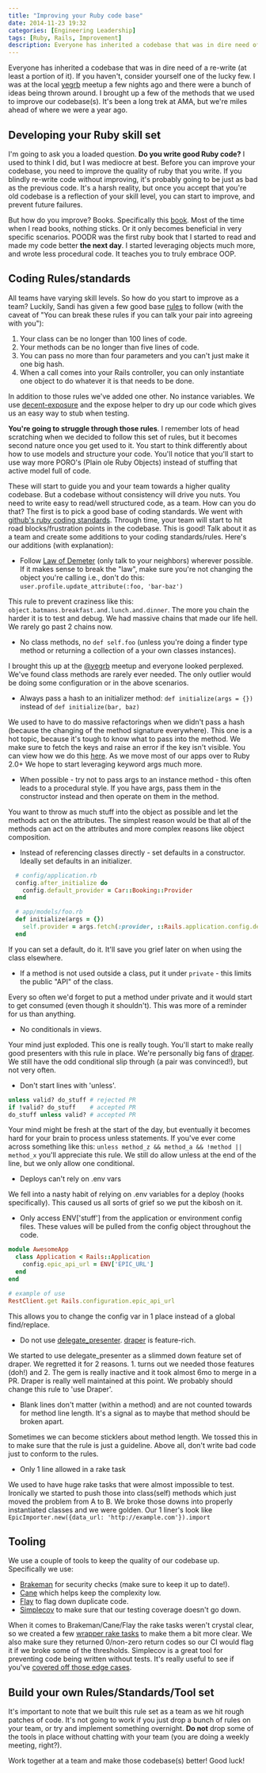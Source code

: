 ```yaml
---
title: "Improving your Ruby code base"
date: 2014-11-23 19:32
categories: [Engineering Leadership]
tags: [Ruby, Rails, Improvement]
description: Everyone has inherited a codebase that was in dire need of a re-write (at least a portion of it). If you haven't, consider yourself one of the lucky few.
---
```


Everyone has inherited a codebase that was in dire need of a re-write (at least a portion of it). If you haven't, consider yourself one of the lucky
few. I was at the local [yegrb](https://www.yegrb.com) meetup a few nights ago and there were a bunch of ideas being thrown around. I brought
up a few of the methods that we used to improve our codebase(s). It's been a long trek at AMA, but we're miles ahead of where we
were a year ago.

Developing your Ruby skill set
---------------------

I'm going to ask you a loaded question. **Do you write good Ruby code?** I used to think I did, but I was mediocre at best.
 Before you can improve your codebase, you need to improve the quality of ruby that you write. If you blindly re-write code without improving, it's
 probably going to be just as bad as the previous code. It's a harsh reality, but once you accept that you're old codebase
 is a reflection of your skill level, you can start to improve, and prevent future failures.

But how do you improve? Books. Specifically this [book](http://www.amazon.com/gp/product/0321721330/ref=as_li_tl?ie=UTF8&camp=1789&creative=9325&creativeASIN=0321721330&linkCode=as2&tag=sandimetzcom-20&linkId=MEEIA2TTJVD6F5DO).
 Most of the time when I read books, nothing sticks. Or it only becomes beneficial in very specific scenarios. POODR was the first ruby book that I started to read and made my code better **the next day**.
 I started leveraging objects much more, and wrote less procedural code. It teaches you to truly embrace OOP.

Coding Rules/standards
---------------------

All teams have varying skill levels. So how do you start to improve as a team? Luckily, Sandi has given a few good base
 [rules](https://gist.github.com/simeonwillbanks/4567703) to follow (with the caveat of "You can break these rules if you can talk your pair into agreeing with you"):

1. Your class can be no longer than 100 lines of code.
2. Your methods can be no longer than five lines of code.
3. You can pass no more than four parameters and you can't just make it one big hash.
4. When a call comes into your Rails controller, you can only instantiate one object to do whatever it is that needs to be done.

In addition to those rules we've added one other.
No instance variables. We use [decent-exposure](https://github.com/hashrocket/decent_exposure) and the expose helper to dry up our code which gives us
 an easy way to stub when testing.

**You're going to struggle through those rules**. I remember lots of head scratching when we decided to follow this set of rules, but it becomes second nature
 once you get used to it. You start to think differently about how to use models and structure your code. You'll notice that you'll start to use way more
 PORO's (Plain ole Ruby Objects) instead of stuffing that active model full of code.

These will start to guide you and your team towards a higher quality codebase. But a codebase without consistency will drive you nuts.
 You need to write easy to read/well structured code, as a team. How can you do that? The first is to pick a good base
 of coding standards. We went with [github's ruby coding standards](https://github.com/styleguide/ruby). Through time, your team will
 start to hit road blocks/frustration points in the codebase. This is good! Talk about it as a team and create some additions to your
 coding standards/rules. Here's our additions (with explanation):

- Follow [Law of Demeter](http://c2.com/cgi/wiki?LawOfDemeter) (only talk to your neighbors) wherever possible.
If it makes sense to break the "law", make sure you're not changing the object you're calling i.e.,
don't do this: `user.profile.update_attribute(:foo, 'bar-baz')`

This rule to prevent craziness like this: ```object.batmans.breakfast.and.lunch.and.dinner```. The more you chain the harder
 it is to test and debug. We had massive chains that made our life hell. We rarely go past 2 chains now.

- No class methods, no ```def self.foo``` (unless you're doing a finder type method or returning a collection of a your own classes instances).

I brought this up at the [@yegrb](https://twitter.com/yegrb) meetup and everyone looked perplexed. We've found class methods are rarely ever needed. The only
 outlier would be doing some configuration or in the above scenarios.

- Always pass a hash to an initializer method: ```def initialize(args = {})``` instead of ```def initialize(bar, baz)```

We used to have to do massive refactorings when we didn't pass a hash (because the changing of the method signature everywhere). This one
 is a hot topic, because it's tough to know what to pass into the method. We make sure to fetch the keys and raise an error if the key isn't
 visible. You can view how we do this [here](https://github.com/amaabca/lita-github_pr_list/blob/master/lib/lita/github_pr_list/pull_request.rb#L14).
 As we move most of our apps over to Ruby 2.0+ We hope to start leveraging keyword args much more.

- When possible - try not to pass args to an instance method - this often leads to a procedural style.
 If you have args, pass them in the constructor instead and then operate on them in the method.

You want to throw as much stuff into the object as possible and let the methods act on the attributes. The simplest reason
 would be that all of the methods can act on the attributes and more complex reasons like object composition.

- Instead of referencing classes directly - set defaults in a constructor. Ideally set defaults in an initializer.

```ruby
  # config/application.rb
  config.after_initialize do
    config.default_provider = Car::Booking::Provider
  end

  # app/models/foo.rb
  def initialize(args = {})
    self.provider = args.fetch(:provider, ::Rails.application.config.default_provider)
  end
```

If you can set a default, do it. It'll save you grief later on when using the class elsewhere.

-  If a method is not used outside a class, put it under `private` - this limits the public "API" of the class.

Every so often we'd forget to put a method under private and it would start to get consumed (even though it shouldn't). This was
 more of a reminder for us than anything.

- No conditionals in views.

Your mind just exploded. This one is really tough. You'll start to make really good presenters with this rule in place.
 We're personally big fans of [draper](https://github.com/drapergem/draper). We still have the odd conditional slip through
 (a pair was convinced!), but not very often.

- Don't start lines with 'unless'.

```ruby
unless valid? do_stuff # rejected PR
if !valid? do_stuff    # accepted PR
do_stuff unless valid? # accepted PR
```

Your mind might be fresh at the start of the day, but eventually it becomes hard for your brain to process unless statements. If you've
 ever come across something like this: ```unless method_z && method_a && !method || method_x``` you'll appreciate this rule. We still do allow unless at the
 end of the line, but we only allow one conditional.

- Deploys can't rely on .env vars

We fell into a nasty habit of relying on .env variables for a deploy (hooks specifically). This caused us all sorts of grief so
 we put the kibosh on it.

- Only access ENV['stuff'] from the application or environment config files. These values will be pulled from the config object throughout the code.

```ruby
module AwesomeApp
  class Application < Rails::Application
    config.epic_api_url = ENV['EPIC_URL']
  end
end

# example of use
RestClient.get Rails.configuration.epic_api_url
```

This allows you to change the config var in 1 place instead of a global find/replace.

- Do not use [delegate_presenter](https://github.com/rwilcox/delegate_presenter). [draper](https://github.com/drapergem/draper) is feature-rich.

We started to use delegate_presenter as a slimmed down feature set of draper. We regretted it for 2 reasons. 1. turns out we needed those features (doh!) and
 2. The gem is really inactive and it took almost 6mo to merge in a PR. Draper is really well maintained at this point. We probably should change
 this rule to 'use Draper'.

-  Blank lines don't matter (within a method) and are not counted towards for method line length. It's a signal as to maybe that method
should be broken apart.

Sometimes we can become sticklers about method length. We tossed this in to make sure that the rule is just a guideline. Above all,
 don't write bad code just to conform to the rules.

-  Only 1 line allowed in a rake task

We used to have huge rake tasks that were almost impossible to test. Ironically we started to push those into class(self) methods which just moved the problem
 from A to B. We broke those downs into properly instantiated classes and we were golden. Our 1 liner's look like
 ```EpicImporter.new({data_url: 'http://example.com'}).import```

Tooling
---------------------

We use a couple of tools to keep the quality of our codebase up. Specifically we use:

- [Brakeman](https://github.com/presidentbeef/brakeman) for security checks (make sure to keep it up to date!).
- [Cane](https://github.com/square/cane) which helps keep the complexity low.
- [Flay](https://github.com/seattlerb/flay) to flag down duplicate code.
- [Simplecov](https://github.com/colszowka/simplecov) to make sure that our testing coverage doesn't go down.

When it comes to Brakeman/Cane/Flay the rake tasks weren't crystal clear, so we created a few [wrapper rake tasks](https://gist.github.com/ryanjones/a9295a969e1804855ae4)
 to make them a bit more clear. We also make sure they returned 0/non-zero return codes so our CI would flag it if we broke some of the thresholds. Simplecov is a great
 tool for preventing code being written without tests. It's really useful to see if you've [covered off those edge cases](https://camo.githubusercontent.com/3cb7252450587d575bca65e27f20107b1986d67e/687474703a2f2f636f6c737a6f776b612e6769746875622e636f6d2f73696d706c65636f762f6465766973655f736f757263655f66696c652d302e352e332e706e67).

Build your own Rules/Standards/Tool set
---------------------

It's important to note that we built this rule set as a team as we hit rough patches of code. It's not going to work if you just
 drop a bunch of rules on your team, or try and implement something overnight. **Do not** drop some of the tools
 in place without chatting with your team (you are doing a weekly meeting, right?).

Work together at a team and make those codebase(s) better! Good luck!

